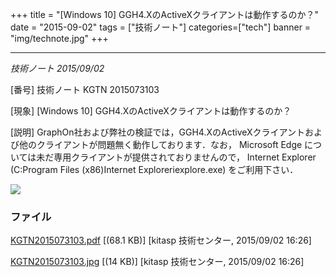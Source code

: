 +++
title = "[Windows 10] GGH4.XのActiveXクライアントは動作するのか？"
date = "2015-09-02"
tags = ["技術ノート"]
categories=["tech"]
banner = "img/technote.jpg"
+++


----------------------------------------------------------

*技術ノート
2015/09/02*

[番号]
技術ノート KGTN 2015073103

[現象]
[Windows 10] GGH4.XのActiveXクライアントは動作するのか？

[説明]
GraphOn社および弊社の検証では，GGH4.XのActiveXクライアントおよび他のクライアントが問題無く動作しております．なお，
Microsoft Edge
については未だ専用クライアントが提供されておりませんので， Internet
Explorer (C:Program Files (x86)Internet Exploreriexplore.exe)
をご利用下さい．

![](http://techreport.kitasp.net/attachments/download/2200/KGTN2015073103.jpg)

### ファイル


[KGTN2015073103.pdf](http://techreport.kitasp.net/attachments/download/2199/KGTN2015073103.pdf) [(68.1 KB)] [kitasp 技術センター, 2015/09/02
16:26]

[KGTN2015073103.jpg](http://techreport.kitasp.net/attachments/download/2200/KGTN2015073103.jpg)
 [(14 KB)] [kitasp 技術センター, 2015/09/02
16:26]